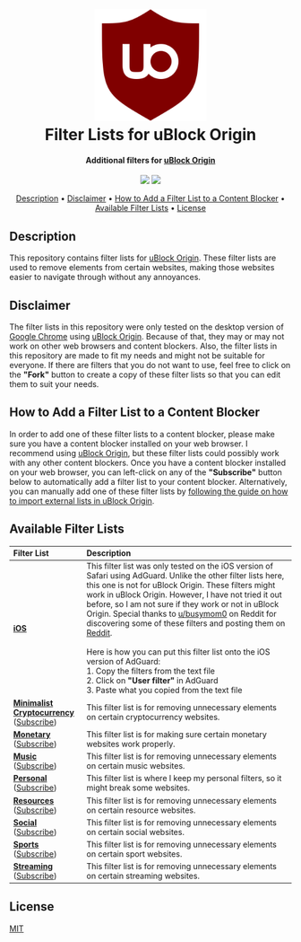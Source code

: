 <h1 align="center">
  <br>
    <img src="https://github.com/MrBukLau/filter-lists-for-ublock-origin/raw/master/images/uBlock%20Origin%20Logo.png" width="200">
  <br>
  Filter Lists for uBlock Origin
  <br>
</h1>

<h4 align="center">
  Additional filters for 
  <a href="https://github.com/gorhill/uBlock" target="_blank">uBlock Origin</a>
</h4>

<p align="center">
  <a href="https://github.com/MrBukLau/filter-lists-for-ublock-origin/blob/master/LICENSE.md"><img src="https://img.shields.io/badge/License-MIT-blue.svg"></a>
  <a href="https://github.com/gorhill/uBlock/wiki/Static-filter-syntax"><img src="https://img.shields.io/badge/Syntax-uBlock Origin Static-red.svg"></a>
</p>

<p align="center">
  <a href="#description">Description</a> •
  <a href="#disclaimer">Disclaimer</a> •
  <a href="#how-to-add-a-filter-list-to-a-content-blocker">How to Add a Filter List to a Content Blocker</a> •
  <a href="#available-filter-lists">Available Filter Lists</a> •
  <a href="#license">License</a>
</p>

## Description
This repository contains filter lists for [uBlock Origin](https://github.com/gorhill/uBlock). These filter lists are used to remove elements from certain websites, making those websites easier to navigate through without any annoyances.

## Disclaimer
The filter lists in this repository were only tested on the desktop version of [Google Chrome](https://www.google.com/chrome/) using [uBlock Origin](https://chrome.google.com/webstore/detail/ublock-origin/cjpalhdlnbpafiamejdnhcphjbkeiagm). Because of that, they may or may not work on other web browsers and content blockers. Also, the filter lists in this repository are made to fit my needs and might not be suitable for everyone. If there are filters that you do not want to use, feel free to click on the **"Fork"** button to create a copy of these filter lists so that you can edit them to suit your needs.

## How to Add a Filter List to a Content Blocker
In order to add one of these filter lists to a content blocker, please make sure you have a content blocker installed on your web browser. I recommend using [uBlock Origin](https://github.com/gorhill/uBlock), but these filter lists could possibly work with any other content blockers. Once you have a content blocker installed on your web browser, you can left-click on any of the **"Subscribe"** button below to automatically add a filter list to your content blocker. Alternatively, you can manually add one of these filter lists by [following the guide on how to import external lists in uBlock Origin](https://github.com/gorhill/uBlock/wiki/Filter-lists-from-around-the-web).

## Available Filter Lists
| **Filter List**               | **Description**                                                         |
|:------------------------------|:------------------------------------------------------------------------|
| **[iOS](https://github.com/MrBukLau/filter-lists-for-ublock-origin/blob/master/filter_lists/iosfilterlist.txt)** | This filter list was only tested on the iOS version of Safari using AdGuard. Unlike the other filter lists here, this one is not for uBlock Origin. These filters might work in uBlock Origin. However, I have not tried it out before, so I am not sure if they work or not in uBlock Origin. Special thanks to [u/busymom0](https://www.reddit.com/user/busymom0) on Reddit for discovering some of these filters and posting them on [Reddit](https://www.reddit.com/r/apple/comments/av3frt/i_figured_out_a_way_to_permanently_hide_the_4/). </br></br> Here is how you can put this filter list onto the iOS version of AdGuard: </br> 1. Copy the filters from the text file </br> 2. Click on **"User filter"** in AdGuard </br> 3. Paste what you copied from the text file
| **[Minimalist Cryptocurrency](https://github.com/MrBukLau/filter-lists-for-ublock-origin/blob/master/filter_lists/minimalistcryptocurrencyfilterlist.txt)** <br> ([Subscribe][Minimalist Cryptocurrency Subscribe]) | This filter list is for removing unnecessary elements on certain cryptocurrency websites.
| **[Monetary](https://github.com/MrBukLau/filter-lists-for-ublock-origin/blob/master/filter_lists/monetaryfilterlist.txt)** <br> ([Subscribe][Monetary Subscribe]) | This filter list is for making sure certain monetary websites work properly.
| **[Music](https://github.com/MrBukLau/filter-lists-for-ublock-origin/blob/master/filter_lists/musicfilterlist.txt)** <br> ([Subscribe][Music Subscribe]) | This filter list is for removing unnecessary elements on certain music websites.
| **[Personal](https://github.com/MrBukLau/filter-lists-for-ublock-origin/blob/master/filter_lists/personalfilterlist.txt)** <br> ([Subscribe][Personal Subscribe]) | This filter list is where I keep my personal filters, so it might break some websites.
| **[Resources](https://github.com/MrBukLau/filter-lists-for-ublock-origin/blob/master/filter_lists/resourcesfilterlist.txt)** <br> ([Subscribe][Resource Subscribe]) | This filter list is for removing unnecessary elements on certain resource websites.
| **[Social](https://github.com/MrBukLau/filter-lists-for-ublock-origin/blob/master/filter_lists/socialfilterlist.txt)** <br> ([Subscribe][Social Subscribe]) | This filter list is for removing unnecessary elements on certain social websites.
| **[Sports](https://github.com/MrBukLau/filter-lists-for-ublock-origin/blob/master/filter_lists/sportsfilterlist.txt)** <br> ([Subscribe][Sports Subscribe]) | This filter list is for removing unnecessary elements on certain sport websites.
| **[Streaming](https://github.com/MrBukLau/filter-lists-for-ublock-origin/blob/master/filter_lists/streamingfilterlist.txt)** <br> ([Subscribe][Streaming Subscribe]) | This filter list is for removing unnecessary elements on certain streaming websites.

<!-- Subscription List -->
[Minimalist Cryptocurrency Subscribe]: https://subscribe.adblockplus.org/?location=https://raw.githubusercontent.com/MrBukLau/filter-lists-for-ublock-origin/master/filter_lists/minimalistcryptocurrencyfilterlist.txt&title=Minimalist%20Cryptocurrency%20Filter%20List
[Monetary Subscribe]: https://subscribe.adblockplus.org/?location=https://raw.githubusercontent.com/MrBukLau/filter-lists-for-ublock-origin/master/filter_lists/monetaryfilterlist.txt&title=Monetary%20Filter%20List
[Music Subscribe]: https://subscribe.adblockplus.org/?location=https://raw.githubusercontent.com/MrBukLau/filter-lists-for-ublock-origin/master/filter_lists/musicfilterlist.txt&title=Music%20Filter%20List
[Personal Subscribe]: https://subscribe.adblockplus.org/?location=https://raw.githubusercontent.com/MrBukLau/filter-lists-for-ublock-origin/master/filter_lists/personalfilterlist.txt&title=Personal%20Filter%20List
[Resource Subscribe]: https://subscribe.adblockplus.org/?location=https://raw.githubusercontent.com/MrBukLau/filter-lists-for-ublock-origin/master/filter_lists/resourcesfilterlist.txt&title=Resources%20Filter%20List
[Social Subscribe]: https://subscribe.adblockplus.org/?location=https://raw.githubusercontent.com/MrBukLau/filter-lists-for-ublock-origin/master/filter_lists/socialfilterlist.txt&title=Social%20Filter%20List
[Sports Subscribe]: https://subscribe.adblockplus.org/?location=https://raw.githubusercontent.com/MrBukLau/filter-lists-for-ublock-origin/master/filter_lists/sportsfilterlist.txt&title=Sports%20Filter%20List
[Streaming Subscribe]: https://subscribe.adblockplus.org/?location=https://raw.githubusercontent.com/MrBukLau/filter-lists-for-ublock-origin/master/filter_lists/streamingfilterlist.txt&title=Streaming%20Filter%20List

## License
[MIT](https://github.com/MrBukLau/filter-lists-for-ublock-origin/blob/master/LICENSE.md)
